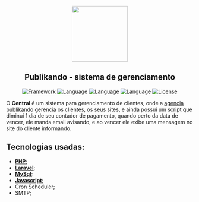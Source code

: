<p align="center"><a href="https://getteli.github.io/Publikando/" target="_blank"><img src="https://getteli.github.io/Publikando/assets/images/logo.png" width="150px"></a></p>

<h2 align="center">
    <b>Publikando - sistema de gerenciamento</b>
</h2>

<p align="center">
    <a href="#"><img src="https://img.shields.io/badge/framework-Laravel-%23ff2d20" alt="Framework"></a>
    <a href="#"><img src="https://img.shields.io/badge/language-PHP-%237175aa" alt="Language"></a>
    <a href="#"><img src="https://img.shields.io/badge/language-MySQL-%237175aa" alt="Language"></a>
    <a href="#"><img src="https://img.shields.io/badge/language-JS-%23f7df1e" alt="Language"></a>
    <a href="#"><img src="https://img.shields.io/badge/license-MIT-green" alt="License"></a>
</p>

<p>
    O <b>Central</b> é um sistema para gerenciamento de clientes, onde a <a href="https://getteli.github.io/Publikando/" target="_blank">agencia publikando</a> gerencia os clientes, os seus sites, e ainda possui um script que diminui 1 dia de seu contador de pagamento, quando perto da data de vencer, ele manda email avisando, e ao vencer ele exibe uma mensagem no site do cliente informando.
</p>

## Tecnologias usadas:
- **[PHP](https://www.php.net/)**;
- **[Laravel](https://laravel.com/)**;
- **[MySql](https://www.mysql.com/)**;
- **[Javascript](https://developer.mozilla.org/pt-BR/docs/Web/JavaScript)**;
- Cron Scheduler;
- SMTP;
